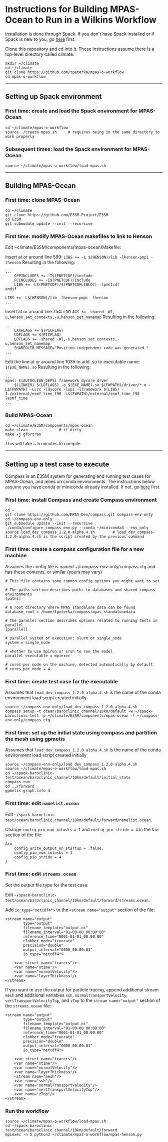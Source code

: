 # Instructions for Building MPAS-Ocean to Run in a Wilkins Workflow

Installation is done through Spack. If you don't have Spack installed or if Spack is new to you, go [here](https://spack.readthedocs.io/en/latest/) first.

Clone this repository and cd into it. These instructions assume there is a top-level directory called climate.

```
mkdir ~/climate
cd ~/climate
git clone https://github.com/tpeterka/mpas-o-workflow
cd mpas-o-workflow
```

-----

## Setting up Spack environment

### First time: create and load the Spack environment for MPAS-Ocean

```
cd ~/climate/mpas-o-workflow
source ./create-mpas.sh     # requires being in the same directory to work properly
```

### Subsequent times: load the Spack environment for MPAS-Ocean

```
source ~/climate/mpas-o-workflow/load-mpas.sh
```

-----

## Building MPAS-Ocean

### First time: clone MPAS-Ocean

```
cd ~/climate
git clone https://github.com/E3SM-Project/E3SM
cd E3SM
git submodule update --init --recursive
```

### First time: modify MPAS-Ocean makefiles to link to Henson

Edit ~climate/E3SM/components/mpas-ocean/Makefile:

Insert at or around line 599:
`LIBS += -L $(HENSON)/lib -lhenson-pmpi -lhenson`
Resulting in the following:

```
...
    CPPINCLUDES += -I$(PNETCDF)/include
    FCINCLUDES += -I$(PNETCDF)/include
    LIBS += -L$(PNETCDF)/$(PNETCDFLIBLOC) -lpnetcdf
endif

LIBS += -L$(HENSON)/lib -lhenson-pmpi -lhenson
...
```

Insert at or around line 754:
`LDFLAGS += -shared -Wl,-u,henson_set_contexts,-u,henson_set_namemap`
Resulting in the following:

```
...
    CXXFLAGS += $(PICFLAG)
    LDFLAGS += $(PICFLAG)
    LDFLAGS += -shared -Wl,-u,henson_set_contexts,-u,henson_set_namemap
    SHAREDLIB_MESSAGE="Position-independent code was generated."
...
```

Edit the line at or around line 1035 to add .so to executable name: `$(EXE_NAME).so`
Resulting in the following:
```
...
mpas: $(AUTOCLEAN_DEPS) framework dycore drver
    $(LINKER) $(LDFLAGS) -o $(EXE_NAME).so $(FWPATH)/driver/*.o -L$(FWPATH) -Lsrc -ldycore -lops -lframework $(LIBS) -I./external/esmf_time_f90 -L$(FWPATH)/external/esmf_time_f90 -lesmf_time
...

```

### Build MPAS-Ocean

```
cd ~/climate/E3SM/components/mpas-ocean
make clean              # if dirty
make -j gfortran
```
This will take ~ 5 minutes to compile.

-----

## Setting up a test case to execute

Compass is an E3SM system for generating and running test cases for MPAS-Ocean, and relies on conda environments. The instructions below assume you have conda or miniconda already installed. If not, go [here](https://docs.conda.io/en/latest/miniconda.html) first.

### First time: install Compass and create Compass environment

```
cd ~
git clone https://github.com/MPAS-Dev/compass.git compass-env-only
cd ~/compass-env-only
git submodule update --init --recursive
./conda/configure_compass_env.py --conda ~/miniconda3 --env_only
source load_dev_compass_1.2.0-alpha.4.sh        # load_dev_compass-1.2.0-alpha.4.sh is the script created by the previous command
```

### First time: create a compass configuration file for a new machine

Assumes the config file is named ~/compass-env-only/compass.cfg and has these contents, or similar (yours may vary)

```
# This file contains some common config options you might want to set

# The paths section describes paths to databases and shared compass environments
[paths]

# A root directory where MPAS standalone data can be found
database_root = /home/tpeterka/compass/mpas_standalonedata

# The parallel section describes options related to running tests in parallel
[parallel]

# parallel system of execution: slurm or single_node
system = single_node

# whether to use mpirun or srun to run the model
parallel_executable = mpiexec

# cores per node on the machine, detected automatically by default
# cores_per_node = 4
```

### First time: create test case for the executable

Assumes that `load_dev_compass_1.2.0-alpha.4.sh` is the name of the conda environment load script created initially

```
source ~/compass-env-only/load_dev_compass_1.2.0-alpha.4.sh
compass setup -t ocean/baroclinic_channel/10km/default -w ~/spack-baroclinic-test -p ~/climate/E3SM/components/mpas-ocean -f ~/compass-env-only/compass.cfg
```
### First time: set up the initial state using compass and partition the mesh using gpmetis

Assumes that `load_dev_compass_1.2.0-alpha.4.sh` is the name of the conda environment load script created initially

```
source ~/compass-env-only/load_dev_compass_1.2.0-alpha.4.sh
source ~/climate/mpas-o-workflow/load-mpas.sh
cd ~/spack-baroclinic-test/ocean/baroclinic_channel/10km/default/initial_state
compass run
cd ../forward
gpmetis graph.info 4
```
### First time: edit `namelist.ocean`

Edit `~/spack-baroclinic-test/ocean/baroclinic_channel/10km/default/forward/namelist.ocean`.

Change `config_pio_num_iotasks = 1` and `config_pio_stride = 4` in the `&io` section of the file:

```
&io
    config_write_output_on_startup = .false.
    config_pio_num_iotasks = 1
    config_pio_stride = 4
/
```

### First time: edit `streams.ocean`

Set the output file type for the test case:

Edit `~/spack-baroclinic-test/ocean/baroclinic_channel/10km/default/forward/streams.ocean`.

Add `io_type="netcdf4">` to the `<stream name="output"` section of the file:

```
<stream name="output"
        type="output"
        filename_template="output.nc"
        filename_interval="01-00-00_00:00:00"
        reference_time="0001-01-01_00:00:00"
        clobber_mode="truncate"
        precision="double"
        output_interval="0000_00:00:01"
        io_type="netcdf4">

    <var_struct name="tracers"/>
    <var name="xtime"/>
    <var name="normalVelocity"/>
    <var name="layerThickness"/>
</stream>
```

If you want to use the output for particle tracing, append additional stream `mesh` and additional variables `ssh`, `normalTransportVelocity`, `vertTransportVelocityTop`, and `zTop` to the `stream name="output"` section of
the `streams.ocean` file:

```
<stream name="output"
        type="output"
        filename_template="output.nc"
        filename_interval="01-00-00_00:00:00"
        reference_time="0001-01-01_00:00:00"
        clobber_mode="truncate"
        precision="double"
        output_interval="0000_00:00:01"
        io_type="netcdf4">

    <var_struct name="tracers"/>
    <var name="xtime"/>
    <var name="normalVelocity"/>
    <var name="layerThickness"/>
    <stream name="mesh"/>
    <var name="ssh"/>
    <var name="normalTransportVelocity"/>
    <var name="vertTransportVelocityTop"/>
    <var name="zTop"/>
</stream>
```

### Run the workflow

```
source ~/climate/mpas-o-workflow/load-mpas.sh
cd ~/spack-baroclinic-test/ocean/baroclinic_channel/10km/default/forward
mpiexec -n 5 python3 ~/climate/mpas-o-workflow/mpas-henson.py
```



